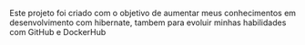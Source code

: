Este projeto foi criado com o objetivo de aumentar meus conhecimentos em desenvolvimento com hibernate, tambem para evoluir minhas habilidades com GitHub e DockerHub
